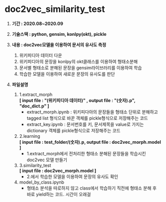 # doc2vec_similarity_test

1. **기간 : 2020.08~2020.09**

2. **기술스택 : python, gensim, konlpy(okt), pickle**

3. **내용 : doc2vec모델을 이용하여 문서의 유사도 측정**
    1. 위키피디아 데이터 다운
    2. 위키피디아의 문장을 konlpy의 okt클래스를 이용하여 형태소분해
    3. 문서별 형태소로 분해된 문장을 gensim라이브러리를 이용하여 학습
    4. 학습한 모델을 이용하여 새로운 문장의 유사도를 판단
    
4. **파일설명**
    1. 1.extract_morph  
        **[ input file : "(위키피디아 데이터)" , output file : "(숫자).p", "doc_dict.p" ]**
        - extract_morph.ipynb : 위키피다아의 문장들을 형태소 단위로 분해하고 tagged list 형식으로 바꾼 객체를 pickle형식으로 저장해주는 코드
        - extract_key.ipynb : 문서번호를 키, 문서제목을 value로 가지는 dictionary 객체를 pickle형식으로 저장해주는 코드
    2. 2.learning  
        **[ input file : test_folder/(숫자).p, output file : doc2vec_morph.model ]**
        - 1.extract_morph에서 전처리한 형태소 분해된 문장들을 학습시킨 doc2vec 모델 만들기
    3. 3.similarity_test  
        **[ input file : doc2vec_morph.model ]**
        - 2.에서 학습한 모델을 이용하여 문장의 유사도 확인
    4. model_by_class.ipynb
        - 형태소 분석을 따로하지 않고 class에서 학습하기 직전에 형태소 분해 후 바로 yield하는 코드. 시간이 오래걸
